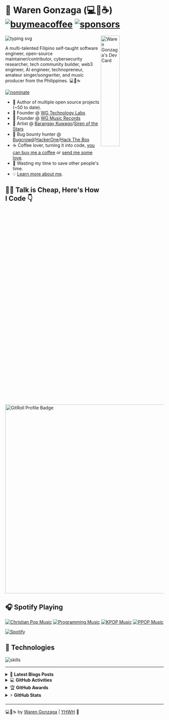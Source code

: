 # 👋 Waren Gonzaga (💻💖☕) [![buymeacoffee](https://img.shields.io/badge/Buy%20Me%20a%20Coffee-%E2%9D%A4-%237b3fe4.svg?&logo=buymeacoffee&logoColor=white&labelColor=181717&style=flat-square)](https://github.com/sponsors/warengonzaga) [![sponsors](https://img.shields.io/badge/Sponsor-%E2%9D%A4-%23db61a2.svg?&logo=github&logoColor=white&labelColor=181717&style=flat-square)](https://github.com/sponsors/warengonzaga)

<!-- markdownlint-disable MD033 -->
<a href="https://app.daily.dev/warengonzaga">
    <img src="https://api.daily.dev/devcards/v2/5dwfVl5B1.png?type=default&r=c16" style="min-width: 200px; max-width: 250px; width: 30%" alt="Waren Gonzaga's Dev Card" align="right"/>
</a>
<!-- markdownlint-enable MD033 -->

![typing svg](https://readme-typing-svg.demolab.com?font=Roboto&size=30&pause=1000&color=7B3FE4&width=435&lines=Self-taught+Software+Engineer;Open-Source+Maintainer;Open-Source+Contributor;Open-Source+Advocate;Cybersecurity+Researcher;Web3+Engineer;AI+Engineer;Technopreneur)

A multi-talented Filipino self-taught software engineer, open-source maintainer/contributor, cybersecurity researcher, tech community builder, web3 engineer, AI engineer, technopreneur, amateur singer/songwriter, and music producer from the Philippines. 💻💖☕

[![nominate](https://img.shields.io/badge/Star-Nominate%20@warengonzaga-ffdd00.svg?logo=github&labelColor=181717&longCache=true&style=for-the-badge)](https://stars.github.com/nominate)

- 💝 Author of multiple open source projects (~50 to date).
- 🌱 Founder @ [WG Technology Labs](https://wgtechlabs.com)
- 🌱 Founder @ [WG Music Records](https://wgmusicrecords.com)
- 🎵 Artist @ [Barangay Kuwago](https://brgykuwagomusic.com/)/[Siren of the Stars](https://sirenofthestarsmusic.com)
- 🔏 Bug bounty hunter @ [Bugcrowd](https://bugcrowd.com/warengonzaga)/[HackerOne](https://hackerone.com/warengonzaga)/[Hack The Box](https://app.hackthebox.com/profile/72159)
- ☕ Coffee lover, turning it into code, [you can buy me a coffee](https://buymeacoff.ee/warengonzaga) or [send me some love](https://github.com/sponsors/warengonzaga).
- 🎯 Wasting my time to save other people's time.
- 💡 [Learn more about me](https://bio.link/warengonzaga).

<!--
- 🤝 Co-Founder @ [OSS Philippines](https://ossph.org)
- 😎 Co-Founder @ [Web3 Philippines](https://web3philippines.org)
-->

## 🧑‍💻 Talk is Cheap, Here's How I Code 👇

<!-- markdownlint-disable MD033 -->
<a href="https://gitroll.io/profile/utE73x4NTn3S4a883PO02c93s5Db2" target="_blank">
    <img src="https://gitroll.io/api/badges/profiles/v1/utE73x4NTn3S4a883PO02c93s5Db2?theme=dark" 
             width="600px"
             alt="GitRoll Profile Badge"/>
</a>
<!-- markdownlint-enable MD033 -->

## 🎧 Spotify Playing

[![Christian Pop Music](https://img.shields.io/badge/Christian%20Pop%20Music-%231DB954.svg?&style=flat-square&logo=spotify&logoColor=white)](https://open.spotify.com/playlist/0eufhXK7WPSiiwPcaz3Jq7?si=839465c918394657) [![Programming Music](https://img.shields.io/badge/Programming%20Music-%231DB954.svg?&style=flat-square&logo=spotify&logoColor=white)](https://open.spotify.com/playlist/1FWq5Cu05LmtSHgFEXRnZO?si=FozGJF9nRXq2wTv_JpN2wQ) [![KPOP Music](https://img.shields.io/badge/KPOP%20Music-%231DB954.svg?&style=flat-square&logo=spotify&logoColor=white)](https://open.spotify.com/playlist/2DFExFNWYOwQMZy6wUeCxX?si=s1Ndgj8hTg-r8zLlvRgv1Q) [![PPOP Music](https://img.shields.io/badge/PPOP%20Music-%231DB954.svg?&style=flat-square&logo=spotify&logoColor=white)](https://open.spotify.com/playlist/58bZKfJFpUl2CwWET1QJ3X?si=259YV8_VRS-IKHsFZMmPTQ)

[![Spotify](https://readme-spotify.warengonzaga.com/api/spotify)](https://open.spotify.com/user/vmt7lpqdatuelp2chw7ur2p2l)

## 🔧 Technologies

![skills](https://skillicons.dev/icons?i=html,css,sass,js,ts,php,wordpress,nodejs,vue,react,mongodb,mysql,py,vim,docker,kubernetes,md,git,figma,bash,cloudflare,jquery,nginx,vscode&theme=light)

<!--
## 🌏 Co-Founded Tech Communities

Wanna have chat with me? Join my tech communities!

[![Community](https://discordapp.com/api/guilds/970915199617990707/widget.png?style=banner2)](https://web3philippines.org) [![Community](https://discordapp.com/api/guilds/905496362982981723/widget.png?style=banner2)](https://ossph.org)
-->
---

<!-- markdownlint-disable MD033 -->

<details>
    <summary>&#128240 <b>Latest Blogs Posts</b></summary><br/>

<!-- BLOG-POST-LIST:START -->
- [My Experience as Maintainer for Hacktoberfest 2021](https://dev.to/warengonzaga/my-experience-as-maintainer-for-hacktoberfest-2021-4opm)
- [7 Helpful GitHub Repositories for Developers](https://dev.to/warengonzaga/7-helpful-github-repositories-for-developers-2kkm)
- [GitHub Codespaces](https://dev.to/warengonzaga/github-codespaces-1i8k)
- [Animate.css v4 Update!](https://dev.to/warengonzaga/animate-css-v4-update-18m8)
- [An open-source curl-based command line tracker for coronavirus or covid-19 with historical chart.](https://dev.to/warengonzaga/an-open-source-curl-based-command-line-tracker-for-coronavirus-or-covid-19-with-historical-chart-3op9)
<!-- BLOG-POST-LIST:END -->

</details>

<details>
    <summary>&#128187 <b>GitHub Activities</b></summary><br/>

<!--START_SECTION:activity-->
1. 🗣 Commented on [#67](https://github.com/wgtechlabs/unthread-telegram-bot/pull/67#issuecomment-3177690284) in [wgtechlabs/unthread-telegram-bot](https://github.com/wgtechlabs/unthread-telegram-bot)
2. 🗣 Commented on [#68](https://github.com/wgtechlabs/unthread-telegram-bot/pull/68#issuecomment-3177552726) in [wgtechlabs/unthread-telegram-bot](https://github.com/wgtechlabs/unthread-telegram-bot)
3. 🗣 Commented on [#67](https://github.com/wgtechlabs/unthread-telegram-bot/pull/67#issuecomment-3177532229) in [wgtechlabs/unthread-telegram-bot](https://github.com/wgtechlabs/unthread-telegram-bot)
4. 🗣 Commented on [#67](https://github.com/wgtechlabs/unthread-telegram-bot/pull/67#issuecomment-3177514278) in [wgtechlabs/unthread-telegram-bot](https://github.com/wgtechlabs/unthread-telegram-bot)
5. 🔒 Closed issue [#43](https://github.com/wgtechlabs/unthread-telegram-bot/issues/43) in [wgtechlabs/unthread-telegram-bot](https://github.com/wgtechlabs/unthread-telegram-bot)
<!--END_SECTION:activity-->

</details>

<details>
    <summary>&#127942 <b>GitHub Awards</b></summary><br/>

![Github Trophy](https://github-profile-trophy.vercel.app/?username=warengonzaga)

</details>

<details>
    <summary>&#9889 <b>GitHub Stats</b></summary><br/>

[![Waren Gonzaga Github Stats](https://readme-stats.warengonzaga.com/api?username=warengonzaga&show_icons=true&count_private=true)](https://github.com/warengonzaga/github-readme-stats) [![Top Language](https://readme-stats.warengonzaga.com/api/top-langs?username=warengonzaga&layout=compact)](https://github.com/warengonzaga/github-readme-stats)

</details>

<!-- markdownlint-enable MD033 -->

---

💻💖☕ by [Waren Gonzaga](https://warengonzaga.com) | [YHWH](https://youtu.be/HHrxS4diLew?t=44) 🙏

<!-- 
[personal website]: https://warengonzaga.com
[business website]: https://wgtechlabs.com
[biolink]: https://bio.link/warengonzaga
[facebook]: https://facebook.com/warengonzagaofficial
[instagram]: https://instagram.com/warengonzagaofficial
[twitter]: https://twitter.com/warengonzaga
[youtube]: https://youtube.com/warengonzaga
[github]: https://github.com/warengonzaga
-->
